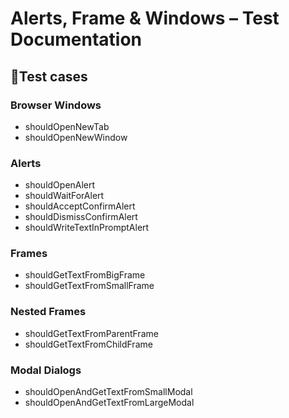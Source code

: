 # Alerts, Frame & Windows – Test Documentation

## 🧰Test cases

### Browser Windows

- shouldOpenNewTab
- shouldOpenNewWindow

### Alerts

- shouldOpenAlert
- shouldWaitForAlert
- shouldAcceptConfirmAlert
- shouldDismissConfirmAlert
- shouldWriteTextInPromptAlert

### Frames

- shouldGetTextFromBigFrame
- shouldGetTextFromSmallFrame

### Nested Frames

- shouldGetTextFromParentFrame
- shouldGetTextFromChildFrame

### Modal Dialogs

- shouldOpenAndGetTextFromSmallModal
- shouldOpenAndGetTextFromLargeModal
